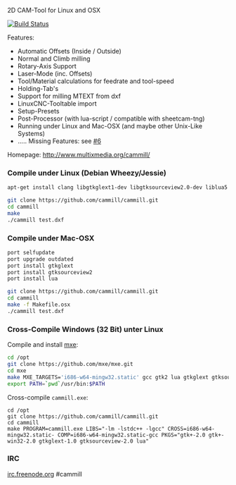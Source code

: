 2D CAM-Tool for Linux and OSX

[![Build Status](https://travis-ci.org/cammill/cammill.svg?branch=master)](https://travis-ci.org/cammill/cammill)

Features:
* Automatic Offsets (Inside / Outside)
* Normal and Climb milling
* Rotary-Axis Support
* Laser-Mode (inc. Offsets)
* Tool/Material calculations for feedrate and tool-speed
* Holding-Tab's
* Support for milling MTEXT from dxf
* LinuxCNC-Tooltable import
* Setup-Presets
* Post-Processor (with lua-script / compatible with sheetcam-tng)
* Running under Linux and Mac-OSX (and maybe other Unix-Like Systems)
* .....
Missing Features: see [#6](https://github.com/cammill/cammill/issues/6)

Homepage: http://www.multixmedia.org/cammill/

### Compile under Linux (Debian Wheezy/Jessie)

```bash
apt-get install clang libgtkglext1-dev libgtksourceview2.0-dev liblua5.1-0-dev freeglut3-dev libglu1-mesa-dev libgtk2.0-dev libgvnc-1.0-dev libg3d-dev
```

```bash
git clone https://github.com/cammill/cammill.git
cd cammill
make
./cammill test.dxf
```

### Compile under Mac-OSX

```bash
port selfupdate
port upgrade outdated
port install gtkglext
port install gtksourceview2
port install lua
```

```bash
git clone https://github.com/cammill/cammill.git
cd cammill
make -f Makefile.osx
./cammill test.dxf
```

### Cross-Compile Windows (32 Bit) unter Linux

Compile and install [mxe](http://mxe.cc/):
```bash
cd /opt
git clone https://github.com/mxe/mxe.git
cd mxe
make MXE_TARGETS='i686-w64-mingw32.static' gcc gtk2 lua gtkglext gtksourceview freeglut
export PATH=`pwd`/usr/bin:$PATH
```
Cross-compile ```cammill.exe```:
```
cd /opt
git clone https://github.com/cammill/cammill.git
cd cammill
make PROGRAM=cammill.exe LIBS="-lm -lstdc++ -lgcc" CROSS=i686-w64-mingw32.static- COMP=i686-w64-mingw32.static-gcc PKGS="gtk+-2.0 gtk+-win32-2.0 gtkglext-1.0 gtksourceview-2.0 lua"
```

### IRC

[irc.freenode.org](http://www.freenode.org/) #cammill
